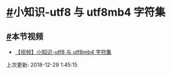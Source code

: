 # [#](https://funtl.com/zh/mybatis/小知识-utf8-与-utf8mb4-字符集.html#小知识-utf8-与-utf8mb4-字符集)小知识-utf8 与 utf8mb4 字符集

## [#](https://funtl.com/zh/mybatis/小知识-utf8-与-utf8mb4-字符集.html#本节视频)本节视频

- [【视频】小知识-utf8 与 utf8mb4 字符集](https://www.bilibili.com/video/av24818453/)

上次更新: 2018-12-29 1:45:15